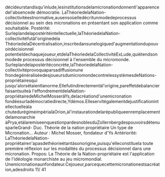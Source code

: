 décideurstandisqu'inlude,lesinstitutionsdelamicronationdonnentl'apparencedel'absencede
démocratie. 
LaThéoriedelaNation-collectivitéestnormative,ausensoùelledécritunmodedeprocessus
décisionnel au sein des micronations en présentant son application comme souhaitable. 
Postérité: 
Surleplandelapostéritéintellectuelle,laThéoriedelaNation-collectivitéfutàl'originedela
ThéoriedelaDécentralisation,inscritedansunelogiqued'augmentationdupouvoirdécisionnel
potentieldechaquejoueur,etdelaThéoriedelaCollectivitéExLude,quiétendsonmodede
processus décisionnel à l'ensemble du micromonde. 
Surleplandelapostéritéconcrète,laThéoriedelaNation-collectivitéprovoquaparsadiffusionune
frondegénéraliséedesjoueursdumicromondecontrelessystèmesdeNations-propriétairesqui
jusqu'alorsétaientlanorme.Ellefutindirectementàl'origine,pareffetdebalancierfaisantsuiteà
l'effondrementdelaNation-propriétairedeMichelMosseràYs,delacréationd'unemicronation
fondéesurladémocratiedirecte,Ydémos.Elleservitégalementdejustificationintellectuelleàla
chutedurégimeimpérialàOrion,àl'instaurationdelarépubliqueenremplacementdelamonarchie
àPrya,etàlaremiseenquestionpardesnoblesduZollernbergdespouvoirsdétenusparleGrand-
Duc. 
Théorie de la nation propriétaire 
Un type de Micronation...
Auteur
: 
Michel Mosser, fondateur d'Ys 
Antériorité: 
LaThéoriedelaNation-propriétairen'apasdethéorieétantàsonorigine,puisqu'elleconstituela
toute première réflexion sur les modalités du processus décisionnel dans une micronation. 
Propos: 
La Théorie de la Nation-propriétaire est l'application de l'idéologie monarchiste au jeu micromondial.
Unemicronationaunfondateur.Cejoueur,parcequecettemicronationestsacréation,adesdroits
11/ 41